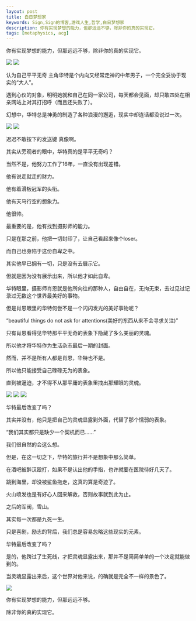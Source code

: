 ```yaml
---
layout: post
title: 白日梦想家
keywords: Sign,Sign的博客,游戏人生,哲学,白日梦想家
description: 你有实现梦想的能力，但那远远不够，除非你的真的实现它。
tags: [metaphysics, acg]
---
```


你有实现梦想的能力，但那远远不够，除非你的真的实现它。

<img src="http://upload-images.jianshu.io/upload_images/3575020-ca6a2a8bf624a3b7.png">

<img src="http://upload-images.jianshu.io/upload_images/3575020-5ab3ea80b7576dd9.png">

认为自己平平无奇
主角华特是个内向又经常走神的中年男子，一个完全妥协于现实的“大人”。

遇到心仪的对象，明明她就和自己在同一家公司，每天都会见面，却只敢四处在相亲网站上对其打招呼（而且还失败了）。

幻想中，华特总是神勇的制造了各种浪漫的邂逅，现实中却连话都没说过一次。

<img src="http://upload-images.jianshu.io/upload_images/3575020-a66acf8b177f2d2b.png">

<img src="http://upload-images.jianshu.io/upload_images/3575020-3a15aee02b013d6f.png">

迟迟不敢按下的发送键
真像啊。

其实从旁观者的眼中，华特真的是平平无奇吗？

当然不是，他努力工作了16年，一直没有出现差错。

他有说走就走的财力。

他有着滑板冠军的头衔。

他有天马行空的想象力。

他很帅。

最重要的是，他有找到摄影师的能力。

只是在那之前，他把一切封印了，让自己看起来像个loser。

而自己也身陷于这份自卑之中。

其实他早已拥有一切，只是没有去展示它。

但就是因为没有展示出来，所以他才如此自卑。

华特眼里，摄影师肖恩就是他所向往的那种人，自由自在，无拘无束，去过见过记录过无数这个世界最美好的事物。

但是肖恩眼里的华特何尝不是一个闪闪发光的美好事物呢？

“beautiful things do not ask for attentions(美好的东西从来不会寻求关注)”

只有肖恩看得见华特那平平无奇的表象下隐藏了多么美丽的灵魂。

所以他才将华特作为生活杂志最后一期的封面。

然而，并不是所有人都是肖恩，华特也不是。

所以他只能接受自己碌碌无为的表象。

直到被逼迫，才不得不从那平庸的表象里拽出那耀眼的灵魂。

<img src="http://upload-images.jianshu.io/upload_images/3575020-702b70c55a25d8a5.png">

<img src="http://upload-images.jianshu.io/upload_images/3575020-dea4d9fd7bda0fde.png">

<img src="http://upload-images.jianshu.io/upload_images/3575020-2124fcdf212069f8.png">

华特最后改变了吗？

其实并没有，他只是把自己的灵魂显露到外面，代替了那个懦弱的表象。

“我们其实都只是缺少一个契机而已……”

我们很自然的会这么想。

但是，在这一切之下，华特的旅行并不是想象中那么简单。

在酒吧被醉汉殴打，如果不是认出他的手指，也许就要在医院待好几天了。

跳到海里，却没被鲨鱼拖走，这真的算是奇迹了。

火山喷发也是有好心人回来解救，否则故事就到此为止。

之后的军阀，雪山。

其实每一次都是九死一生。

只是喜剧，励志的背后，我们总是容易忽略这些现实的元素。

华特最后改变了吗？

是的，他跨过了生死线，才把灵魂显露出来，那并不是简简单单的一个决定就能做到的。

当灵魂显露出来后，这个世界对他来说，的确就是完全不一样的景色了。

<img src="http://upload-images.jianshu.io/upload_images/3575020-24d5890346395793.png">

你有实现梦想的能力，但那远远不够。

除非你的真的实现它。